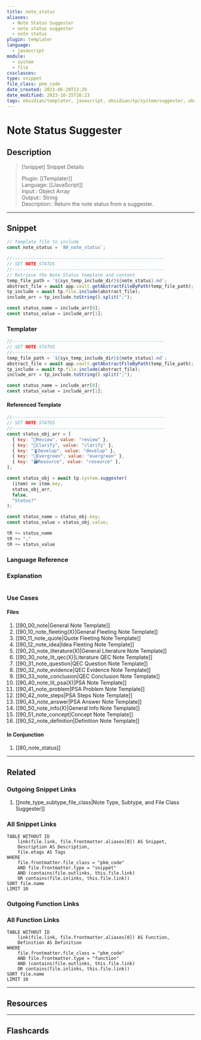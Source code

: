 ```yaml
---
title: note_status
aliases:
  - Note Status Suggester
  - note status suggester
  - note status
plugin: templater
language:
  - javascript
module:
  - system
  - file
cssclasses:
type: snippet
file_class: pkm_code
date_created: 2023-06-20T13:29
date_modified: 2023-10-25T16:23
tags: obsidian/templater, javascript, obsidian/tp/system/suggester, obsidian/tp/file/include
---
```

# Note Status Suggester

## Description

> [!snippet] Snippet Details
>  
> Plugin: [[Templater]]  
> Language: [[JavaScript]]  
> Input:: Object Array  
> Output:: String  
> Description:: Return the note status from a suggester.

---

## Snippet

<!-- Add the full code including explanatory comments  -->

```javascript
// Template file to include
const note_status = `80_note_status`;

//---------------------------------------------------------
// SET NOTE STATUS
//---------------------------------------------------------
// Retrieve the Note Status template and content
temp_file_path = `${sys_temp_include_dir}${note_status}.md`;
abstract_file = await app.vault.getAbstractFileByPath(temp_file_path);
tp_include = await tp.file.include(abstract_file);
include_arr = tp_include.toString().split(";");

const status_name = include_arr[0];
const status_value = include_arr[1];
```

### Templater

<!-- Add the full code as it appears in the template  -->  
<!-- Exclude explanatory comments  -->

```javascript
//---------------------------------------------------------
// SET NOTE STATUS
//---------------------------------------------------------
temp_file_path = `${sys_temp_include_dir}${note_status}.md`;
abstract_file = await app.vault.getAbstractFileByPath(temp_file_path);
tp_include = await tp.file.include(abstract_file);
include_arr = tp_include.toString().split(";");

const status_name = include_arr[0];
const status_value = include_arr[1];
```

#### Referenced Template

<!-- If applicable, add the referenced template  -->

```javascript
//---------------------------------------------------------
// SET NOTE STATUS
//---------------------------------------------------------
const status_obj_arr = [
  { key: "🌱️Review", value: "review" },
  { key: "🌿️Clarify", value: "clarify" },
  { key: "🪴Develop", value: "develop" },
  { key: "🌳Evergreen", value: "evergreen" },
  { key: "🗃️Resource", value: "resource" },
];

const status_obj = await tp.system.suggester(
  (item) => item.key,
  status_obj_arr,
  false,
  "Status?"
);

const status_name = status_obj.key;
const status_value = status_obj.value;

tR += status_name
tR += ","
tR += status_value
```

### Language Reference

<!-- Recreate the code with links to files  -->

### Explanation

```javascript

```

### Use Cases

#### Files

<!-- Files containing the snippet  -->

1. [[90_00_note|General Note Template]]
2. [[90_10_note_fleeting(X)|General Fleeting Note Template]]
3. [[90_11_note_quote|Quote Fleeting Note Template]]
4. [[90_12_note_idea|Idea Fleeting Note Template]]
5. [[90_20_note_literature(X)|General Literature Note Template]]
6. [[90_30_note_lit_qec(X)|Literature QEC Note Template]]
7. [[90_31_note_question|QEC Question Note Template]]
8. [[90_32_note_evidence|QEC Evidence Note Template]]
9. [[90_33_note_conclusion|QEC Conclusion Note Template]]
10. [[90_40_note_lit_psa(X)|PSA Note Template]]
11. [[90_41_note_problem|PSA Problem Note Template]]
12. [[90_42_note_steps|PSA Steps Note Template]]
13. [[90_43_note_answer|PSA Answer Note Template]]
14. [[90_50_note_info(X)|General Info Note Template]]
15. [[90_51_note_concept|Concept Note Template]]
16. [[90_52_note_definition|Definition Note Template]]

#### In Conjunction

<!-- Snippets used together with this snippet  -->

1. [[80_note_status]]

---

## Related

### Outgoing Snippet Links

<!-- Link related snippet here -->

1. [[note_type_subtype_file_class|Note Type, Subtype, and File Class Suggester]]

### All Snippet Links

<!-- Query limit 10  -->

```dataview
TABLE WITHOUT ID
	link(file.link, file.frontmatter.aliases[0]) AS Snippet,
	Description AS Description,
	file.etags AS Tags
WHERE 
	file.frontmatter.file_class = "pkm_code"
	AND file.frontmatter.type = "snippet"
	AND (contains(file.outlinks, this.file.link)
	OR contains(file.inlinks, this.file.link))
SORT file.name
LIMIT 10
```

### Outgoing Function Links

<!-- Link related functions here -->

### All Function Links

<!-- Query limit 10  -->

```dataview
TABLE WITHOUT ID
	link(file.link, file.frontmatter.aliases[0]) AS Function,
	Definition AS Definition
WHERE 
	file.frontmatter.file_class = "pkm_code"
	AND file.frontmatter.type = "function"
	AND (contains(file.outlinks, this.file.link)
	OR contains(file.inlinks, this.file.link))
SORT file.name
LIMIT 10
```

---

## Resources

---

## Flashcards
